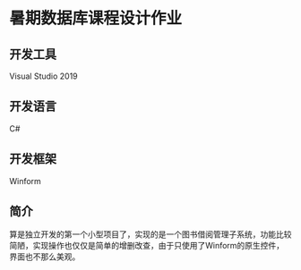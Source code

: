 # 暑期数据库课程设计作业
## 开发工具
Visual Studio 2019
## 开发语言
C#
## 开发框架
Winform
## 简介
算是独立开发的第一个小型项目了，实现的是一个图书借阅管理子系统，功能比较简陋，实现操作也仅仅是简单的增删改查，由于只使用了Winform的原生控件，界面也不那么美观。
